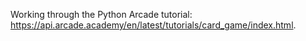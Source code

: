 Working through the Python Arcade tutorial: <https://api.arcade.academy/en/latest/tutorials/card_game/index.html>.